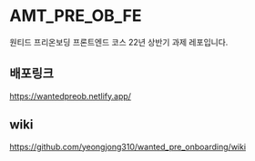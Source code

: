 # AMT_PRE_OB_FE

원티드 프리온보딩 프론트엔드 코스 22년 상반기 과제 레포입니다.

## 배포링크

https://wantedpreob.netlify.app/

## wiki

https://github.com/yeongjong310/wanted_pre_onboarding/wiki

